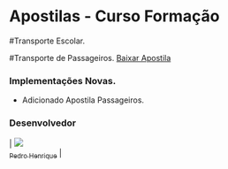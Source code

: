 # Apostilas - Curso Formação
 
#Transporte Escolar.

#Transporte de Passageiros.
[Baixar Apostila]()

### Implementações Novas. 

- Adicionado Apostila Passageiros.

### Desenvolvedor
| [<img src="https://avatars0.githubusercontent.com/u/32919057?s=100"><br><sub>Pedro Henrique</sub>](https://github.com/Pr3d4dor) |



